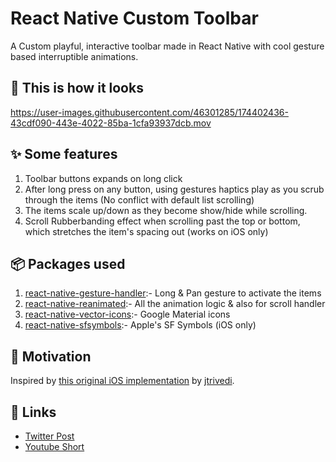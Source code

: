 # React Native Custom Toolbar

A Custom playful, interactive toolbar made in React Native with cool gesture based interruptible animations.

## 👀 This is how it looks

https://user-images.githubusercontent.com/46301285/174402436-43cdf090-443e-4022-85ba-1cfa93937dcb.mov

## ✨ Some features

1. Toolbar buttons expands on long click
2. After long press on any button, using gestures haptics play as you scrub through the items (No conflict with default list scrolling)
3. The items scale up/down as they become show/hide while scrolling.
4. Scroll Rubberbanding effect when scrolling past the top or bottom, which stretches the item's spacing out (works on iOS only)

## 📦 Packages used

1. [react-native-gesture-handler](https://github.com/software-mansion/react-native-gesture-handler):- Long & Pan gesture to activate the items
2. [react-native-reanimated](https://github.com/software-mansion/react-native-reanimated):- All the animation logic & also for scroll handler
3. [react-native-vector-icons](https://github.com/oblador/react-native-vector-icons):- Google Material icons
4. [react-native-sfsymbols](https://github.com/birkir/react-native-sfsymbols):- Apple's SF Symbols (iOS only)

## 🌻 Motivation

Inspired by [this original iOS implementation](https://twitter.com/jmtrivedi/status/1517561485622321152) by [jtrivedi](https://github.com/jtrivedi).

## 🔗 Links

- [Twitter Post](https://twitter.com/aashudubey_ad/status/1539354978266935296)
- [Youtube Short](https://youtube.com/shorts/aSqV4uT0wgk?feature=share)

